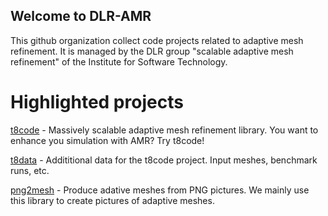 ## Welcome to DLR-AMR

This github organization collect code projects related to adaptive mesh refinement.
It is managed by the DLR group "scalable adaptive mesh refinement" of the Institute for Software Technology.

# Highlighted projects

[t8code](https://github.com/DLR-AMR/t8code) - Massively scalable adaptive mesh refinement library. You want to enhance you simulation with AMR? Try t8code!

[t8data](https://github.com/DLR-AMR/t8code) - Addititional data for the t8code project. Input meshes, benchmark runs, etc.

[png2mesh](https://github.com/DLR-AMR/png2mesh) - Produce adative meshes from PNG pictures. We mainly use this library to create pictures of adaptive meshes.

<!--

**Here are some ideas to get you started:**

🙋‍♀️ A short introduction - what is your organization all about?
🌈 Contribution guidelines - how can the community get involved?
👩‍💻 Useful resources - where can the community find your docs? Is there anything else the community should know?
🍿 Fun facts - what does your team eat for breakfast?
🧙 Remember, you can do mighty things with the power of [Markdown](https://docs.github.com/github/writing-on-github/getting-started-with-writing-and-formatting-on-github/basic-writing-and-formatting-syntax)
-->
